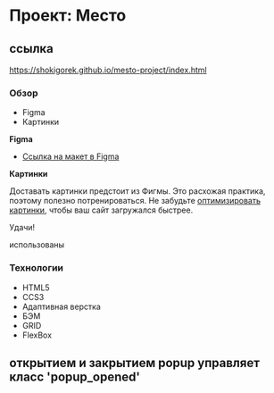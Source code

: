 # Проект: Место

## ссылка
https://shokigorek.github.io/mesto-project/index.html


### Обзор

* Figma
* Картинки

**Figma**

* [Ссылка на макет в Figma](https://www.figma.com/file/2cn9N9jSkmxD84oJik7xL7/JavaScript.-Sprint-4?node-id=0%3A1)

**Картинки**

Доставать картинки предстоит из Фигмы. Это расхожая практика, поэтому полезно потренироваться.
Не забудьте [оптимизировать картинки](https://tinypng.com/), чтобы ваш сайт загружался быстрее.

Удачи!

использованы

### Технологии

+ HTML5
+ CCS3
+ Адаптивная верстка
+ БЭМ
+ GRID
+ FlexBox

## открытием и закрытием popup управляет класс 'popup_opened'

